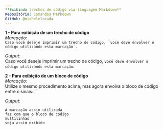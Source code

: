 ```yaml
---  
**Exibindo trechos de código via linguagem Markdown**  
Repositório: Comandos Markdown  
GitHub: @michelelozada  
---  
```


**1 - Para exibição de um trecho de código**  
*Marcação:*  
``Caso você deseje imprimir um trecho de código, `você deve envolver o código utilizando esta marcação`.``    

*Output:*  
Caso você deseje imprimir um trecho de código, `você deve envolver o código utilizando esta marcação`.  

**2 - Para exibição de um bloco de código**  
*Marcação:*  
Utilize o mesmo procedimento acima, mas agora envolva o bloco de código entre o sinais: ```  

*Output:*  
````
A marcação assim utilizada
faz com que o bloco de código
multilinhas
seja assim exibido
````